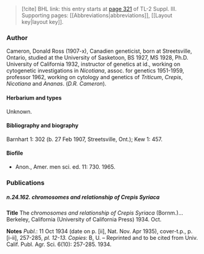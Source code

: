 > [!cite] BHL link: this entry starts at [page 321](https://www.biodiversitylibrary.org/item/103861#page/331/mode/1up) of TL-2 Suppl. III.
> Supporting pages: [[Abbreviations|abbreviations]], [[Layout key|layout key]].

### Author

Cameron, Donald Ross (1907-x), Canadien geneticist, born at Streetsville, Ontario, studied at the University of Sasketoon, BS 1927, MS 1928, Ph.D. University of California 1932, instructor of genetics at id., working on cytogenetic investigations in *Nicotiana*, assoc. for genetics 1951-1959, professor 1962, working on cytology and genetics of *Triticum*, *Crepis*, *Nicotiana* and *Ananas*. (*D.R. Cameron*).

#### Herbarium and types

Unknown.

#### Bibliography and biography

Barnhart 1: 302 (b. 27 Feb 1907, Streetsville, Ont.); Kew 1: 457.

#### Biofile

- Anon., Amer. men sci. ed. 11: 730. 1965.

### Publications

##### n.24.162. chromosomes and relationship of Crepis Syriaca

**Title**
The *chromosomes and relationship of Crepis Syriaca* (Bornm.)... Berkeley, California (University of California Press) 1934. Oct.

**Notes**
*Publ*.: 11 Oct 1934 (date on p. \[ii\], Nat. Nov. Apr 1935), cover-t.p., p. \[i-ii\], 257-285, *pl. 12-13.* *Copies*: B, U. – Reprinted and to be cited from Univ. Calif. Publ. Agr. Sci. 6(10): 257-285. 1934.

